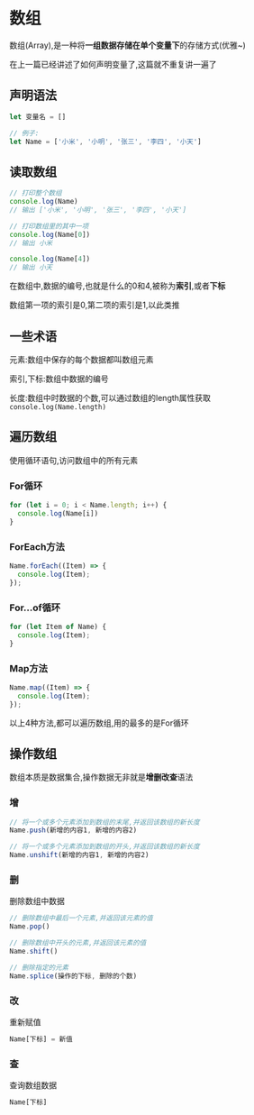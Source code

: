 # 数组

数组(Array),是一种将**一组数据存储在单个变量下**的存储方式(优雅~)

在上一篇已经讲述了如何声明变量了,这篇就不重复讲一遍了

## 声明语法

```js
let 变量名 = []

// 例子:
let Name = ['小米', '小明', '张三', '李四', '小天']
```

## 读取数组

```js
// 打印整个数组
console.log(Name)
// 输出 ['小米', '小明', '张三', '李四', '小天']

// 打印数组里的其中一项
console.log(Name[0])
// 输出 小米

console.log(Name[4])
// 输出 小天
```

在数组中,数据的编号,也就是什么的0和4,被称为**索引**,或者**下标**

数组第一项的索引是0,第二项的索引是1,以此类推

## 一些术语

元素:数组中保存的每个数据都叫数组元素

索引,下标:数组中数据的编号

长度:数组中时数据的个数,可以通过数组的length属性获取`console.log(Name.length)`

## 遍历数组

使用循环语句,访问数组中的所有元素

### For循环

```js
for (let i = 0; i < Name.length; i++) {
  console.log(Name[i])
}
```

### ForEach方法

```js
Name.forEach((Item) => {
  console.log(Item);
});
```

### For...of循环

```js
for (let Item of Name) {
  console.log(Item);
}
```

### Map方法

```js
Name.map((Item) => {
  console.log(Item);
});
```

以上4种方法,都可以遍历数组,用的最多的是For循环

## 操作数组

数组本质是数据集合,操作数据无非就是**增删改查**语法

### 增

```js
// 将一个或多个元素添加到数组的末尾,并返回该数组的新长度
Name.push(新增的内容1, 新增的内容2)

// 将一个或多个元素添加到数组的开头,并返回该数组的新长度
Name.unshift(新增的内容1, 新增的内容2)
```

### 删

删除数组中数据

```js
// 删除数组中最后一个元素,并返回该元素的值
Name.pop()

// 删除数组中开头的元素,并返回该元素的值
Name.shift()

// 删除指定的元素
Name.splice(操作的下标, 删除的个数)
```

### 改

重新赋值

```js
Name[下标] = 新值
```

### 查

查询数组数据

```js
Name[下标]
```